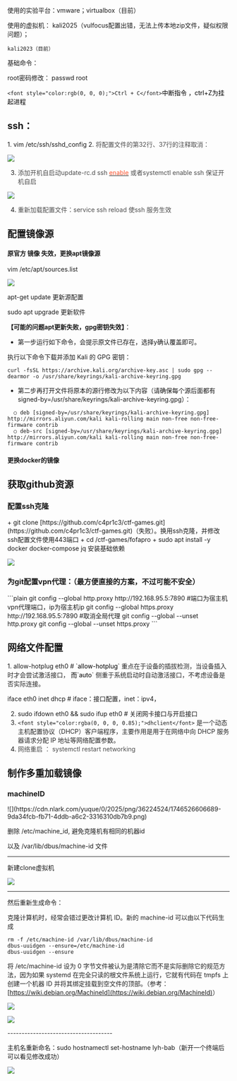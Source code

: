使用的实验平台：vmware；virtualbox（目前）

使用的虚拟机： kali2025（vulfocus配置出错，无法上传本地zip文件，疑似权限问题）；

    kali2023（目前）



基础命令：

root密码修改：      passwd root

`<font style="color:rgb(0, 0, 0);">Ctrl + C</font>`<font style="color:rgb(0, 0, 0);">中断指令 ，ctrl+Z为挂起进程</font>

<h2 id="koNtj">ssh：</h2>
1. vim /etc/ssh/sshd_config
2. <font style="color:rgb(77, 77, 77);">将配置文件的第32行、37行的注释取消：</font>

![](https://cdn.nlark.com/yuque/0/2025/png/36224524/1746456863901-0d9cf41d-f30f-4af9-8d02-8620eeeb4fba.png)

3. <font style="color:rgb(77, 77, 77);">添加开机自启动update-rc.d ssh </font>[<font style="color:rgb(252, 85, 49);">enable</font>](https://so.csdn.net/so/search?q=enable&spm=1001.2101.3001.7020)<font style="color:rgb(77, 77, 77);"> 或者systemctl enable ssh 保证开机自启</font>

![](https://cdn.nlark.com/yuque/0/2025/png/36224524/1746457121990-b2a6e99a-f984-4fc0-8f84-7258791dd3ae.png)

4. <font style="color:rgb(77, 77, 77);">重新加载配置文件：service ssh reload 使ssh 服务生效</font>

<font style="color:rgb(77, 77, 77);"></font>

<font style="color:rgb(77, 77, 77);"></font>

<h2 id="oaJMM">配置镜像源</h2>
<h4 id="fjaIk">原官方 镜像 失效，更换apt镜像源</h4>
 vim /etc/apt/sources.list

![](https://cdn.nlark.com/yuque/0/2025/png/36224524/1746457524067-abbe287c-4af7-4bd9-b3df-cef1ec782d61.png)

  apt-get update   更新源配置

  sudo apt upgrade   更新软件



**【可能的问题apt更新失败，gpg密钥失效】**：

+ 第一步运行如下命令，会提示原文件已存在，选择y确认覆盖即可。

执行以下命令下载并添加 Kali 的 GPG 密钥：

```plain
curl -fsSL https://archive.kali.org/archive-key.asc | sudo gpg --dearmor -o /usr/share/keyrings/kali-archive-keyring.gpg
```

+ 第二步再打开文件将原本的源行修改为以下内容（请确保每个源后面都有 signed-by=/usr/share/keyrings/kali-archive-keyring.gpg）：

```plain
  ○ deb [signed-by=/usr/share/keyrings/kali-archive-keyring.gpg] http://mirrors.aliyun.com/kali kali-rolling main non-free non-free-firmware contrib
  ○ deb-src [signed-by=/usr/share/keyrings/kali-archive-keyring.gpg] http://mirrors.aliyun.com/kali kali-rolling main non-free non-free-firmware contrib
```

<h4 id="E7uSo">更换docker的镜像</h4>








<h2 id="DK4Kj">获取github资源</h2>
<h3 id="lIxC5">  配置ssh克隆</h3>
+ git clone [https://github.com/c4pr1c3/ctf-games.git](https://github.com/c4pr1c3/ctf-games.git)（失败）。换用ssh克隆，并修改ssh配置文件使用443端口
+  cd  /ctf-games/fofapro
+ sudo apt install -y docker docker-compose jq  安装基础依赖

 ![](https://cdn.nlark.com/yuque/0/2025/png/36224524/1746468085378-28397c9c-6f26-4d17-8587-cc31f9f6f192.png?x-oss-process=image%2Fformat%2Cwebp)



<h3 id="LHsW4">为git配置vpn代理：（最方便直接的方案，不过可能不安全）</h3>
```plain
git config --global http.proxy http://192.168.95.5:7890    #端口为宿主机vpn代理端口，ip为宿主机ip
git config --global https.proxy http://192.168.95.5:7890
#取消全局代理
git config --global --unset http.proxy
git config --global --unset https.proxy
```







<h2 id="tssyS">网络文件配置</h2>
1.  allow-hotplug eth0   			        # `<font style="color:rgb(0, 0, 0);">allow-hotplug</font>`<font style="color:rgba(0, 0, 0, 0.85) !important;"> 重点在于设备的插拔检测，当设备插入时才会尝试激活接口，</font><font style="color:rgb(0, 0, 0);"> 而</font>`<font style="color:rgb(0, 0, 0);">auto</font>`<font style="color:rgba(0, 0, 0, 0.85) !important;"> 侧重于系统启动时自动激活接口，不考虑设备是否实际连接。</font>

iface eth0 inet dhcp 		               #  iface：接口配置，inet：ipv4，

2. sudo ifdown eth0 && sudo ifup eth0    #  关闭网卡接口与开启接口
3. `<font style="color:rgba(0, 0, 0, 0.85);">dhclient</font>`<font style="color:rgba(0, 0, 0, 0.85);"> 是一个动态主机配置协议（DHCP）客户端程序，主要作用是用于在网络中向 DHCP 服务器请求分配 IP 地址等网络配置参数。</font>
4. <font style="color:rgb(77, 77, 77);">网络重启 ： systemctl restart networking</font>







<h2 id="VGTMc">制作多重加载镜像</h2>
<h3 id="HE1En">machineID</h3>
![](https://cdn.nlark.com/yuque/0/2025/png/36224524/1746526606689-9da34fcb-fb71-4ddb-a6c2-3316310db7b9.png)

删除 /etc/machine_id, 避免克隆机有相同的机器id

以及 /var/lib/dbus/machine-id 文件

--------

新建clone虚拟机



![](https://cdn.nlark.com/yuque/0/2025/png/36224524/1746527094600-e1c2f05c-f21e-4376-a893-859a97d24567.png)

-------------------------------

然后重新生成命令：

<font style="color:rgb(34, 34, 34);">克隆计算机时，经常会错过更改计算机 ID。新的 machine-id 可以由以下代码生成</font>

```plain
rm -f /etc/machine-id /var/lib/dbus/machine-id
dbus-uuidgen --ensure=/etc/machine-id
dbus-uuidgen --ensure
```

<font style="color:rgb(34, 34, 34);">将 /etc/machine-id 设为 0 字节文件被认为是清除它而不是实际删除它的规范方法，因为如果 systemd 在完全只读的根文件系统上运行，它就有代码在 tmpfs 上创建一个机器 ID 并将其绑定挂载到空文件的顶部。（参考：</font>[https://wiki.debian.org/MachineId](https://wiki.debian.org/MachineId)<font style="color:rgb(34, 34, 34);">）</font>

<font style="color:rgb(34, 34, 34);"></font>

![](https://cdn.nlark.com/yuque/0/2025/png/36224524/1746527795085-ed578e27-4ac0-41f5-8086-78dadcf89fef.png)

![](https://cdn.nlark.com/yuque/0/2025/png/36224524/1746532965025-13f416d2-0124-4737-af39-11caaa88bbc5.png)

<font style="color:rgb(34, 34, 34);">-------------------------------------</font>

 主机名重新命名：sudo hostnamectl set-hostname lyh-bab（新开一个终端后可以看见修改成功）



![](https://cdn.nlark.com/yuque/0/2025/png/36224524/1746533192098-da0bac54-937e-413d-95d6-102c037fcbc8.png)

